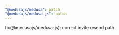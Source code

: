 ```yaml
---
"@medusajs/medusa": patch
"@medusajs/medusa-js": patch
---
```


fix(@medusajs/medusa-js): correct invite resend path

